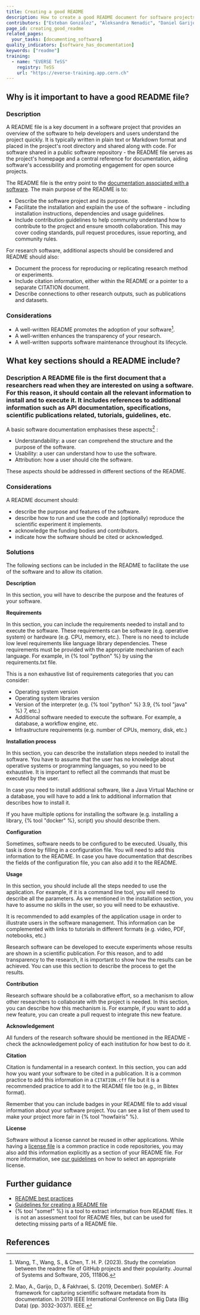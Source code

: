 ```yaml
---
title: Creating a good README
description: How to create a good README document for software projects?
contributors: ["Esteban González", "Aleksandra Nenadic", "Daniel Garijo"]
page_id: creating_good_readme
related_pages:
  your_tasks: [documenting_software]
quality_indicators: [software_has_documentation]
keywords: ["readme"]
training:
  - name: "EVERSE TeSS"
    registry: TeSS
    url: "https://everse-training.app.cern.ch"
---
```


## Why is it important to have a good README file?

### Description

A README file is a key document in a software project that provides an overview of the software to help developers and users understand the project quickly. It is typically written in plain text or Markdown format and placed in the project's root directory and shared along with code. For software shared in a public software repository - the README file serves as the project's homepage and a central reference for documentation, aiding software's accessibility and promoting engagement for open source projects.

The README file is the entry point to the [documentation associated with a software][documenting_software].
The main purpose of the README is to:

- Describe the software project and its purpose.
- Facilitate the installation and explain the use of the software - including installation instructions, 
dependencies and usage guidelines.
- Include contribution guidelines to help community understand how to contribute to the project and ensure smooth collaboration. 
This may cover coding standards, pull request procedures, issue reporting, and community rules.

For research software, additional aspects should be considered and README should also:

- Document the process for reproducing or replicating research method or experiments.
- Include citation information, either within the README or a pointer to a separate CITATION document.
- Describe connections to other research outputs, such as publications and datasets.

### Considerations

- A well-written README promotes the adoption of your software[^1].
- A well-written enhances the transparency of your research.
- A well-written supports software maintenance throughout its lifecycle.

## What key sections should a README include?

### Description A README file is the first document that a researchers read when they are interested on using a software. For this reason, it should contain all the relevant information to install and to execute it. It includes references to additional information such as API documentation, specifications, scientific publications related, tutorials, guidelines, etc.

A basic software documentation emphasises these aspects[^2] :
* Understandability: a user can comprehend the structure and the purpose of the software.
* Usability: a user can understand how to use the software.
* Attribution: how a user should cite the software.

These aspects should be addressed in different sections of the README.

### Considerations

A README document should:

* describe the purpose and features of the software.
* describe how to run and use the code and (optionally) reproduce the scientific experiment it implements. 
* acknowledge the funding bodies and contributors.
* indicate how the software should be cited or acknowledged.

### Solutions

The following sections can be included in the README to facilitate the use of the software and to allow its citation.

**Description**

In this section, you will have to describe the purpose and the features of your software.

**Requirements**

In this section, you can include the requirements needed to install and to execute the software. These requirements can be software (e.g. operative system) or hardware (e.g. CPU, memory, etc.). There is no need to include low level requirements like language library dependencies. These requirements must be provided with the appropriate mechanism of each language. For example, in {% tool "python" %} by using the requirements.txt file.

This is a non exhaustive list of requirements categories that you can consider:
- Operating system version
- Operating system libraries version 
- Version of the interpreter (e.g. {% tool "python" %} 3.9, {% tool "java" %} 7, etc.)
- Additional software needed to execute the software. For example, a database, a workflow engine, etc.
- Infrastructure requirements (e.g. number of CPUs, memory, disk, etc.)  

**Installation process**

In this section, you can describe the installation steps needed to install the software. You have to assume that the user has no knowledge about operative systems or programming languages, so you need to be exhaustive. It is important to reflect all the commands that must be executed by the user.

In case you need to install additional software, like a Java Virtual Machine or a database, you will have to add a link to additional information that describes how to install it.

If you have multiple options for installing the software (e.g. installing a library, {% tool "docker" %}, script) you should describe them.

**Configuration**

Sometimes, software needs to be configured to be executed. Usually, this task is done by filling in a configuration file. You will need to add this information to the README. In case you have documentation that describes the fields of the configuration file, you can also add it to the README.

**Usage**

In this section, you should include all the steps needed to use the application. For example, if it is a command line tool, you will need to describe all the parameters. As we mentioned in the installation section, you have to assume no skills in the user, so you will need to be exhaustive.

It is recommended to add examples of the application usage in order to illustrate users in the software management. This information can be complemented with links to tutorials in different formats (e.g. video, PDF, notebooks, etc.)

Research software can be developed to execute experiments whose results are shown in a scientific publication. For this reason, and to add transparency to the research, it is important to show how the results can be achieved. You can use this section to describe the process to get the results.

**Contribution**

Research software should be a collaborative effort, so a mechanism to allow other researchers to collaborate with the project is needed. In this section, you can describe how this mechanism is. For example, if you want to add a new feature, you can create a pull request to integrate this new feature.

**Acknowledgement**

All funders of the research software should be mentioned in the README - check the acknowledgement policy of each institution for how best to do it.

**Citation**

Citation is fundamental in a research context. In this section, you can add how you want your software to be cited in a publication. It is a common practice to add this information in a `CITATION.cff` file but it is a recommended practice to add it to the README file too (e.g., in Bibtex format).

Remember that you can include badges in your README file to add visual information about your software project. You can see a list of them used to make your project more fair in {% tool "howfairis" %}.

**License**

Software without a license cannot be reused in other applications. While having a [license file](https://everse.software/RSQKit/licensing_software) is a common practice in code repositories, you may also add this information explicitly as a section of your README file. For more information, see [our guidelines](https://everse.software/RSQKit/licensing_software) on how to select an appropriate license.


## Further guidance
* [README best practices](https://tilburgsciencehub.com/topics/collaborate-share/share-your-work/content-creation/readme-best-practices/)
* [Guidelines for creating a README file](https://data.4tu.nl/s/documents/Guidelines_for_creating_a_README_file.pdf)
* {% tool "somef" %} is a tool to extract information from README files. It is not an assessment tool for README files, but can be used for detecting missing parts of a README file. 

## References
[^1]:Wang, T., Wang, S., & Chen, T. H. P. (2023). Study the correlation between the readme file of GitHub projects and their popularity. Journal of Systems and Software, 205, 111806.
[^2]: Mao, A., Garijo, D., & Fakhraei, S. (2019, December). SoMEF: A framework for capturing scientific software metadata from its documentation. In 2019 IEEE International Conference on Big Data (Big Data) (pp. 3032-3037). IEEE.

[documenting_software]: ./documenting_software